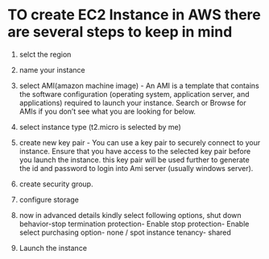 # TO create EC2 Instance in AWS there are several steps to keep in mind
  1) selct the region
  2) name your instance
  3) select AMI(amazon machine image)
           - An AMI is a template that contains the software configuration (operating system, application server, and applications) required to launch your instance.
             Search or Browse for AMIs if you don’t see what you are looking for below.
  4) select instance type (t2.micro is selected by me)
  5) create new key pair
           - You can use a key pair to securely connect to your instance. Ensure that you have access to the selected key pair before you launch the instance.
             this key pair will be used further to generate the id and password to login into Ami server (usually windows server).
  6) create security group.
  7) configure storage
  8) now in advanced details kindly select following options,
            shut down behavior-stop
            termination protection- Enable
            stop protection- Enable
            select purchasing option- none / spot instance
            tenancy- shared

  9) Launch the instance
           
